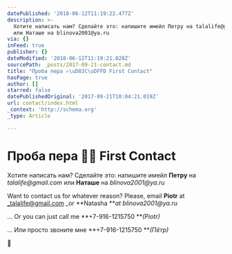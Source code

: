 ```yaml
---
datePublished: '2018-06-12T11:19:22.477Z'
description: >-
  Хотите написать нам? Сделайте это: напишите имейл Петру на talalife@gmail.com
  или Наташе на blinova2001@ya.ru
via: {}
inFeed: true
publisher: {}
dateModified: '2018-06-12T11:19:21.028Z'
sourcePath: _posts/2017-09-21-contact.md
title: "Проба пера ✍\uD83C\uDFFD First Contact"
hasPage: true
author: []
starred: false
datePublishedOriginal: '2017-09-21T10:04:21.019Z'
url: contact/index.html
_context: 'http://schema.org'
_type: Article

---
```

# Проба пера ✍🏽 First Contact

Хотите написать нам? Сделайте это: напишите имейл **Петру** на _talalife@gmail.com_ или **Наташе** на _blinova2001@ya.ru_

Want to contact us for whatever reason? Please, email **Piotr** at _talalife@gmail.com _or **Natasha **_at blinova2001@ya.ru_

... Or you can just call me **+7-916-1215750 **_(Piotr)_

... Или просто звоните мне **+7-916-1215750 **_(Пётр)_

💌
